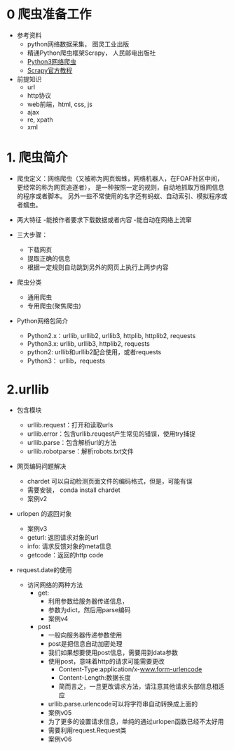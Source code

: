 # 0 爬虫准备工作
- 参考资料
    - python网络数据采集， 图灵工业出版
    - 精通Python爬虫框架Scrapy， 人民邮电出版社
    - [Python3网络爬虫](https://blog.csdn.net/c406495762/article/details/72858983)
    - [Scrapy官方教程](https://scrapy-chs.readthedocs.io/zh_CN/0.24/intro/tutorial.html)
- 前提知识
    - url
    - http协议
    - web前端，html, css, js
    - ajax
    - re, xpath
    - xml
# 1. 爬虫简介
- 爬虫定义：网络爬虫（又被称为网页蜘蛛，网络机器人，在FOAF社区中间，更经常的称为网页追逐者）， 
是一种按照一定的规则，自动地抓取万维网信息的程序或者脚本。 
另外一些不常使用的名字还有蚂蚁、自动索引、模拟程序或者蠕虫。
- 两大特征
    -能按作者要求下载数据或者内容
    -能自动在网络上流窜
- 三大步骤：
    - 下载网页
    - 提取正确的信息
    - 根据一定规则自动跳到另外的网页上执行上两步内容

- 爬虫分类
    - 通用爬虫
    - 专用爬虫(聚焦爬虫)  
- Python网络包简介
    - Python2.x：urllib, urllib2, urllib3, httplib, httplib2, requests
    - Python3.x: urllib, urllib3, httplib2, requests
    - python2: urllib和urllib2配合使用，或者requests
    - Python3： urllib，requests    
# 2.urllib       
- 包含模块
    - urllib.request：打开和读取urls
    - urllib.error：包含urllib.reuqest产生常见的错误，使用try捕捉
    - urllib.parse：包含解析url的方法
    - urllib.robotparse：解析robots.txt文件
    
- 网页编码问题解决
    - chardet 可以自动检测页面文件的编码格式，但是，可能有误
    - 需要安装， conda install chardet
    - 案例v2    
    
- urlopen 的返回对象
    - 案例v3
    - geturl: 返回请求对象的url
    - info: 请求反馈对象的meta信息
    - getcode：返回的http code    
- request.date的使用
    - 访问网络的两种方法
        - get:
            - 利用参数给服务器传递信息，
            - 参数为dict，然后用parse编码
            - 案例v4
        - post    
            - 一般向服务器传递参数使用
            - post是把信息自动加密处理
            - 我们如果想要使用post信息，需要用到data参数
            - 使用post，意味着http的请求可能需要更改
                - Content-Type:application/x-www.form-urlencode
                - Content-Length:数据长度
                - 简而言之，一旦更改请求方法，请注意其他请求头部信息相适应
             - urllib.parse.urlencode可以将字符串自动转换成上面的
            - 案例v05
            - 为了更多的设置请求信息，单纯的通过urlopen函数已经不太好用
            - 需要利用request.Request类
            - 案例v06